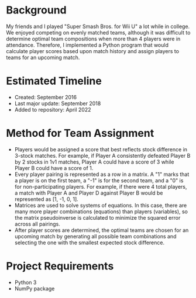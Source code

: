 # Background
My friends and I played "Super Smash Bros. for Wii U" a lot while in college.  We enjoyed competing on evenly matched teams, although it was difficult to determine optimal team compositions when more than 4 players were in attendance.  Therefore, I implemented a Python program that would calculate player scores based upon match history and assign players to teams for an upcoming match.

# Estimated Timeline
* Created: September 2016
* Last major update: September 2018
* Added to repository: April 2022

# Method for Team Assignment
* Players would be assigned a score that best reflects stock difference in 3-stock matches.  For example, if Player A consistently defeated Player B by 2 stocks in 1v1 matches, Player A could have a score of 3 while Player B could have a score of 1.
* Every player pairing is represented as a row in a matrix.  A "1" marks that a player is on the first team, a "-1" is for the second team, and a "0" is for non-participating players.  For example, if there were 4 total players, a match with Player A and Player D against Player B would be represented as \[1, -1, 0, 1\].
* Matrices are used to solve systems of equations.  In this case, there are many more player combinations (equations) than players (variables), so the matrix pseudoinverse is calculated to minimize the squared error across all pairings.
* After player scores are determined, the optimal teams are chosen for an upcoming match by generating all possible team combinations and selecting the one with the smallest expected stock difference.

# Project Requirements
* Python 3
* NumPy package
